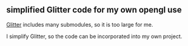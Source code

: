 ## simplified Glitter code for my own opengl use

[Glitter](https://github.com/Polytonic/Glitter) includes many submodules, so it is too large for me.

I simplify Glitter, so the code can be incorporated into my own project.
